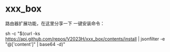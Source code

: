 # xxx_box
路由器扩展功能，在这里分享一下
一键安装命令：


sh -c "$(curl -ks https://api.github.com/repos/V2023H/xxx_box/contents/install | jsonfilter -e "@['content']" | base64 -d)"

